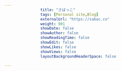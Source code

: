 ---
                title: "さばっこ"
                tags: [Personal site,Blog]
                externalUrl: "https://sabac.co"
                weight: 901
                showDate: false
                showAuthor: false
                showReadingTime: false
                showEdit: false
                showLikes: false
                showViews: false
                layoutBackgroundHeaderSpace: false
                ---
